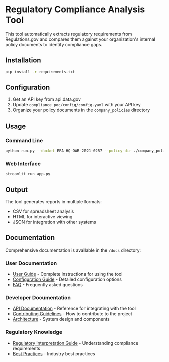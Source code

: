 # Regulatory Compliance Analysis Tool

This tool automatically extracts regulatory requirements from Regulations.gov 
and compares them against your organization's internal policy documents to 
identify compliance gaps.

## Installation

```bash
pip install -r requirements.txt
```

## Configuration

1. Get an API key from api.data.gov
2. Update `compliance_poc/config/config.yaml` with your API key
3. Organize your policy documents in the `company_policies` directory

## Usage

### Command Line

```bash
python run.py --docket EPA-HQ-OAR-2021-0257 --policy-dir ./company_policies
```

### Web Interface

```bash
streamlit run app.py
```

## Output

The tool generates reports in multiple formats:
- CSV for spreadsheet analysis
- HTML for interactive viewing
- JSON for integration with other systems

## Documentation

Comprehensive documentation is available in the `/docs` directory:

### User Documentation
- [User Guide](/docs/user_guide.md) - Complete instructions for using the tool
- [Configuration Guide](/docs/configuration.md) - Detailed configuration options
- [FAQ](/docs/faq.md) - Frequently asked questions

### Developer Documentation
- [API Documentation](/docs/api_documentation.md) - Reference for integrating with the tool
- [Contributing Guidelines](/docs/contributing.md) - How to contribute to the project
- [Architecture](/docs/architecture.md) - System design and components

### Regulatory Knowledge
- [Regulatory Interpretation Guide](/docs/regulatory_interpretation.md) - Understanding compliance requirements
- [Best Practices](/docs/compliance_best_practices.md) - Industry best practices
